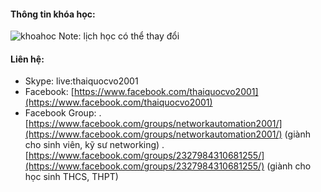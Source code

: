 #### Thông tin khóa học:
![khoahoc](https://scontent.fsgn2-6.fna.fbcdn.net/v/t1.0-9/119239165_1052232858568430_6147607854732177971_o.jpg?_nc_cat=100&_nc_sid=ca434c&_nc_ohc=vs_4ZKzERTsAX_ULrJJ&_nc_ht=scontent.fsgn2-6.fna&oh=91f3c99d4b95a0136a71d7a24f1c090b&oe=5F81797A)
Note: lịch học có thể thay đổi

#### Liên hệ:
* Skype: live:thaiquocvo2001
* Facebook: [https://www.facebook.com/thaiquocvo2001](https://www.facebook.com/thaiquocvo2001)
* Facebook Group: 
  . [https://www.facebook.com/groups/networkautomation2001/](https://www.facebook.com/groups/networkautomation2001/) (giành cho sinh viên, kỹ sư networking) 
  . [https://www.facebook.com/groups/2327984310681255/](https://www.facebook.com/groups/2327984310681255/) (giành cho học sinh THCS, THPT)
